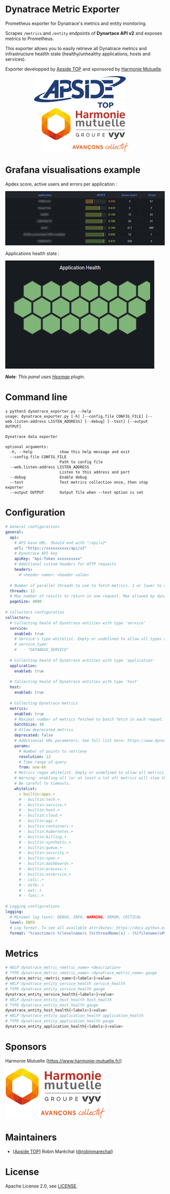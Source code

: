 # Dynatrace Metric Exporter

Prometheus exporter for Dynatrace's metrics and entity monitoring.

Scrapes `/metrics` and `/entity` endpoints of **Dynartace API v2** and exposes metrics to Prometheus.

This exporter allows you to easily retrieve all Dynatrace metrics and infrastructure heatlth state (healthy/unhealthy applications, hosts and services).

Exporter developped by [Apside TOP](https://www.apside.com/) and sponsored by [Harmonie Mutuelle](https://www.harmonie-mutuelle.fr/).


<div align="center">
  <img alt="Apside TOP" src="assets/logo_apside_top.png" height="100" align="center" />
  &emsp;&emsp;
  <img alt="Harmonie Mutuelle" src="assets/logo_hm.svg" height="140" align="center" />
</div>

# Grafana visualisations example 

Apdex score, active users and errors per application :

![Grafana Table](assets/grafana_table_apdex.png?raw=true "Apdex score, active users and errors per application")

Applications health state :

![Applications health state](assets/grafana_honeycomb_application.png?raw=true "Applications health state")

***Note**: This panel uses [Hexmap](https://grafana.com/grafana/plugins/marcusolsson-hexmap-panel/) plugin.*

# Command line

```
❯ python3 dynatrace_exporter.py --help
usage: dynatrace_exporter.py [-h] [--config.file CONFIG_FILE] [--web.listen-address LISTEN_ADDRESS] [--debug] [--test] [--output OUTPUT]

Dynatrace data exporter

optional arguments:
  -h, --help            show this help message and exit
  --config.file CONFIG_FILE
                        Path to config file
  --web.listen-address LISTEN_ADDRESS
                        Listen to this address and port
  --debug               Enable debug
  --test                Test metrics collection once, then stop exporter
  --output OUTPUT       Output file when --test option is set
```

# Configuration

```yml
# General configurations
general:
  api:
    # API base URL. Should end with "/api/v2"
    url: "https://xxxxxxxxxx/api/v2"
    # Dynatrace API key
    apiKey: "Api-Token xxxxxxxxxx"
    # Additional custom headers for HTTP requests
    headers:
      # <header name>: <header value>
  
  # Number of parallel threads to use to fetch metrics. 1 or lower to disable multithreading
  threads: 12 
  # Max number of results to return in one request. Max allowed by dynatrace is 4000
  pageSize: 4000

# Collectors configuration
collectors:
  # Collecting heald of Dynatrace entities with type 'service'
  service:
    enabled: true
    # Service's type whitelist. Empty or undefined to allow all types of service
    # service_type:
    #   - "DATABASE_SERVICE"
      
  # Collecting heald of Dynatrace entities with type 'application'
  application:
    enabled: true

  # Collecting heald of Dynatrace entities with type 'host'
  host:
    enabled: true

  # Collecting Dynatrace metrics
  metrics:
    enabled: true
    # Maximal number of metrics fetched to batch fetch in each requet. Max allowed by dynatrace is 10
    batchSize: 10 
    # Allow deprecated metrics
    deprecated: false
    # Additionnal URL parameters. See full list here: https://www.dynatrace.com/support/help/dynatrace-api/environment-api/metric-v2/get-data-points 
    params:
      # Number of points to retrieve
      resolution: 12 
      # Time range of query
      from: now-6h 
    # Metrics regex whitelist. Empty or undefined to allow all metrics. 
    # Warning: enabling all (or at least a lot of) metrics will slow the exporter down to several minutes. 
    # Be careful to timeouts.
    whitelist:
      - builtin:apps.+ 
      # - builtin:tech.+ 
      # - builtin:service.+ 
      # - builtin:host.+ 
      # - builtin:cloud.+ 
      # - builtin:pgi.+ 
      # - builtin:containers.+ 
      # - builtin:kubernetes.+ 
      # - builtin:billing.+ 
      # - builtin:synthetic.+ 
      # - builtin:queue.+ 
      # - builtin:security.+ 
      # - builtin:span.+ 
      # - builtin:dashboards.+ 
      # - builtin:process.+ 
      # - builtin:osservice.+ 
      # - calc:.+ 
      # - dsfm:.+ 
      # - ext:.+ 
      # - func:.+ 

# Logging configurations
logging:
  # Minimal log level: DEBUG, INFO, WARNING, ERROR, CRITICAL
  level: INFO 
  # Log format. To see all available attributes: https://docs.python.org/3/library/logging.html#logrecord-attributes 
  format: "%(asctime)s %(levelname)s [%(threadName)s] - (%(filename)s#%(lineno)d) - %(message)s"
```

# Metrics

```bash
# HELP dynatrace_metric_<metric_name> <description>
# TYPE dynatrace_metric_<metric_name> <dynatrace_metric_name> gauge
dynatrace_metric_<metric_name>{<labels>}<value>
# HELP dynatrace_entity_service_health service_health
# TYPE dynatrace_entity_service_health gauge 
dynatrace_entity_service_health{<labels>}<value>
# HELP dynatrace_entity_host_health host_health
# TYPE dynatrace_entity_host_health gauge 
dynatrace_entity_host_health{<labels>}<value>
# HELP dynatrace_entity_application_health application_health
# TYPE dynatrace_entity_application_health gauge 
dynatrace_entity_application_health{<labels>}<value>
```

# Sponsors

Harmonie Mutuelle (https://www.harmonie-mutuelle.fr/) 

![Logo Harmonie Mutuelle](assets/logo_hm.svg "Logo Harmonie Mutuelle")


# Maintainers

* [[Apside TOP](https://www.apside.com/)] Robin Maréchal ([@robinmarechal](https://github.com/robinmarechal))

# License

Apache License 2.0, see [LICENSE](LICENSE).
